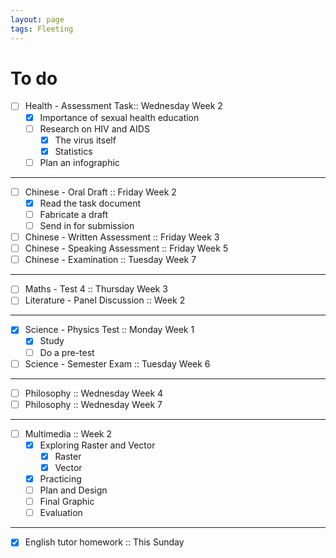 ```yaml
---
layout: page
tags: Fleeting 
---
```


# To do

- [ ] Health - Assessment Task:: Wednesday Week 2
	- [x] Importance of sexual health education
	- [ ] Research on HIV and AIDS
		- [x] The virus itself
		- [x] Statistics
	- [ ] Plan an infographic

---

- [ ] Chinese - Oral Draft :: Friday Week 2
	- [x] Read the task document
	- [ ] Fabricate a draft
	- [ ] Send in for submission
- [ ] Chinese - Written Assessment :: Friday Week 3
- [ ] Chinese - Speaking Assessment :: Friday Week 5
- [ ] Chinese - Examination :: Tuesday Week 7

---

- [ ] Maths - Test 4 :: Thursday Week 3
- [ ] Literature - Panel Discussion :: Week 2

---

- [x] Science - Physics Test :: Monday Week 1
	- [x] Study
	- [ ] Do a pre-test
- [ ] Science - Semester Exam :: Tuesday Week 6

---

- [ ] Philosophy :: Wednesday Week 4
- [ ] Philosophy :: Wednesday Week 7

---

- [ ] Multimedia :: Week 2
	- [x] Exploring Raster and Vector
		- [x] Raster
		- [x] Vector
	- [x] Practicing
	- [ ] Plan and Design
	- [ ] Final Graphic
	- [ ] Evaluation

--- 

- [x] English tutor homework :: This Sunday